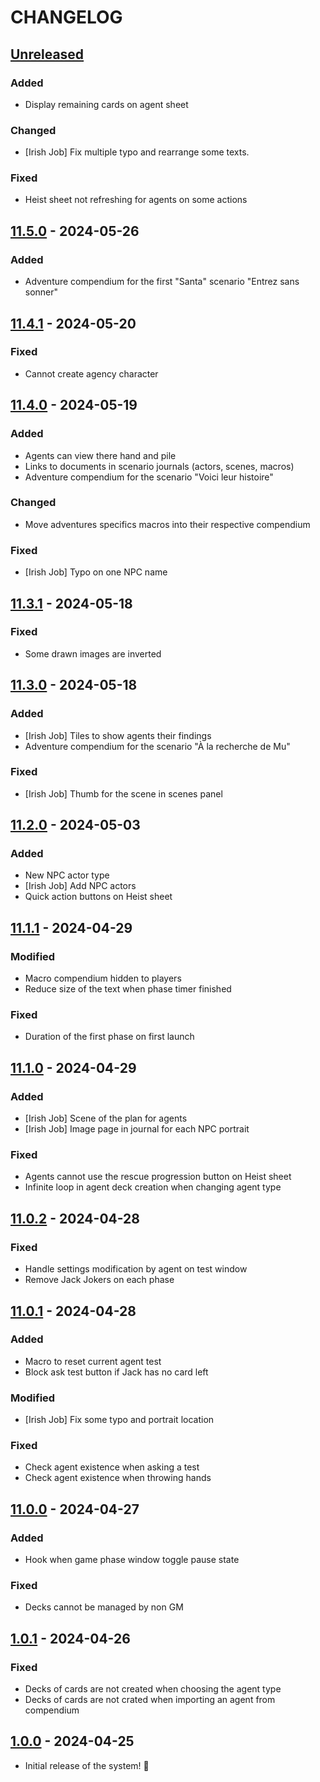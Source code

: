 # CHANGELOG

## [Unreleased]

### Added

- Display remaining cards on agent sheet

### Changed

- [Irish Job] Fix multiple typo and rearrange some texts.

### Fixed

- Heist sheet not refreshing for agents on some actions

## [11.5.0] - 2024-05-26

### Added

- Adventure compendium for the first "Santa" scenario "Entrez sans sonner"

## [11.4.1] - 2024-05-20

### Fixed

- Cannot create agency character

## [11.4.0] - 2024-05-19

### Added

- Agents can view there hand and pile
- Links to documents in scenario journals (actors, scenes, macros)
- Adventure compendium for the scenario "Voici leur histoire"

### Changed

- Move adventures specifics macros into their respective compendium

### Fixed

- [Irish Job] Typo on one NPC name

## [11.3.1] - 2024-05-18

### Fixed

- Some drawn images are inverted

## [11.3.0] - 2024-05-18

### Added

- [Irish Job] Tiles to show agents their findings
- Adventure compendium for the scenario "À la recherche de Mu"

### Fixed

- [Irish Job] Thumb for the scene in scenes panel

## [11.2.0] - 2024-05-03

### Added

- New NPC actor type
- [Irish Job] Add NPC actors
- Quick action buttons on Heist sheet

## [11.1.1] - 2024-04-29

### Modified

- Macro compendium hidden to players
- Reduce size of the text when phase timer finished

### Fixed

- Duration of the first phase on first launch

## [11.1.0] - 2024-04-29

### Added

- [Irish Job] Scene of the plan for agents
- [Irish Job] Image page in journal for each NPC portrait

### Fixed

- Agents cannot use the rescue progression button on Heist sheet
- Infinite loop in agent deck creation when changing agent type

## [11.0.2] - 2024-04-28

### Fixed

- Handle settings modification by agent on test window
- Remove Jack Jokers on each phase

## [11.0.1] - 2024-04-28

### Added

- Macro to reset current agent test
- Block ask test button if Jack has no card left

### Modified

- [Irish Job] Fix some typo and portrait location

### Fixed

- Check agent existence when asking a test
- Check agent existence when throwing hands

## [11.0.0] - 2024-04-27

### Added

- Hook when game phase window toggle pause state

### Fixed

- Decks cannot be managed by non GM

## [1.0.1] - 2024-04-26

### Fixed

- Decks of cards are not created when choosing the agent type
- Decks of cards are not crated when importing an agent from compendium

## [1.0.0] - 2024-04-25

- Initial release of the system! 🚀

[Unreleased]: https://github.com/DjLeChuck/foundryvtt-system-the-heist/compare/11.5.0...main

[11.5.0]: https://github.com/DjLeChuck/foundryvtt-system-the-heist/compare/11.4.1...11.5.0

[11.4.1]: https://github.com/DjLeChuck/foundryvtt-system-the-heist/compare/11.4.0...11.4.1

[11.4.0]: https://github.com/DjLeChuck/foundryvtt-system-the-heist/compare/11.3.1...11.4.0

[11.3.1]: https://github.com/DjLeChuck/foundryvtt-system-the-heist/compare/11.3.0...11.3.1

[11.3.0]: https://github.com/DjLeChuck/foundryvtt-system-the-heist/compare/11.2.0...11.3.0

[11.2.0]: https://github.com/DjLeChuck/foundryvtt-system-the-heist/compare/11.1.1...11.2.0

[11.1.1]: https://github.com/DjLeChuck/foundryvtt-system-the-heist/compare/11.1.0...11.1.1

[11.1.0]: https://github.com/DjLeChuck/foundryvtt-system-the-heist/compare/11.0.2...11.1.0

[11.0.2]: https://github.com/DjLeChuck/foundryvtt-system-the-heist/compare/11.0.1...11.0.2

[11.0.1]: https://github.com/DjLeChuck/foundryvtt-system-the-heist/compare/11.0.0...11.0.1

[11.0.0]: https://github.com/DjLeChuck/foundryvtt-system-the-heist/compare/1.0.1...11.0.0

[1.0.1]: https://github.com/DjLeChuck/foundryvtt-system-the-heist/compare/1.0.0...1.0.1

[1.0.0]: https://github.com/DjLeChuck/foundryvtt-system-the-heist/releases/tag/1.0.0
